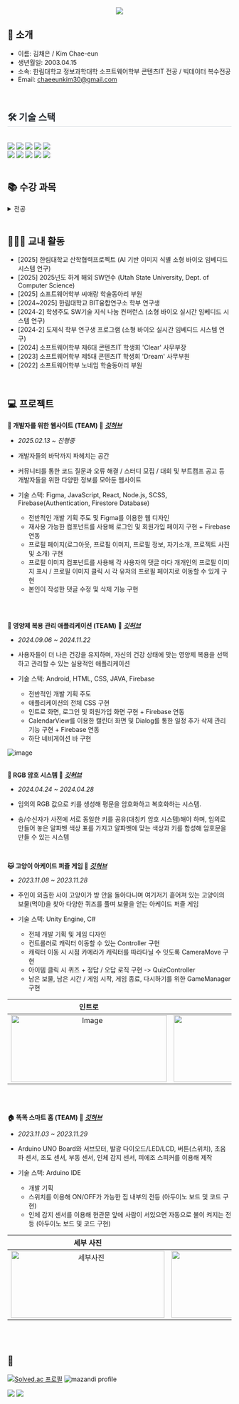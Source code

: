 <div align= "center">
    <img src="https://capsule-render.vercel.app/api?type=waving&color=0:ffa8f3,100:ff80d7&height=180&text=♡%20CHAE-EUN's%20GitHub%20♡&animation=fadeIn&fontColor=753e79&fontSize=60" />
    </div>

##   🙌 소개
- 이름: 김채은 / Kim Chae-eun
- 생년월일: 2003.04.15
- 소속: 한림대학교 정보과학대학 소프트웨어학부 콘텐츠IT 전공 / 빅데이터 복수전공
- Email: chaeeunkim30@gmail.com

<br>

<div style="text-align: left;">
    <h2 style="border-bottom: 1px solid #d8dee4; color: #282d33;"> 🛠️ 기술 스택 </h2> <br> 
    <div style="margin: ; text-align: left;" "text-align: left;"> <img src="https://img.shields.io/badge/Android-3DDC84?style=flat-square&logo=Android&logoColor=white">
          <img src="https://img.shields.io/badge/CSS3-1572B6?style=flat-square&logo=CSS3&logoColor=white">
          <img src="https://img.shields.io/badge/Firebase-FFCA28?style=flat-square&logo=Firebase&logoColor=white">
          <img src="https://img.shields.io/badge/Git-F05032?style=flat-square&logo=Git&logoColor=white">
          <img src="https://img.shields.io/badge/Github-181717?style=flat-square&logo=Github&logoColor=white">
          <br/><img src="https://img.shields.io/badge/HTML5-E34F26?style=flat-square&logo=HTML5&logoColor=white">
          <img src="https://img.shields.io/badge/Java-007396?style=flat-square&logo=Java&logoColor=white">
          <img src="https://img.shields.io/badge/Javascript-F7DF1E?style=flat-square&logo=Javascript&logoColor=white">
          <img src="https://img.shields.io/badge/React-61DAFB?style=flat-square&logo=React&logoColor=white">
          <img src="https://img.shields.io/badge/Notion-000000?style=flat-square&logo=Notion&logoColor=white">
          <br/></div>
    </div>
    <div style="text-align: left;">
    <br> 
    <div style="text-align: left;">  </div> 
    </div>

## 📚 수강 과목
<details><summary>전공
</summary>

- 논리설계및실험
- 네트워크보안
- 데이터베이스기초
- 데이터베이스시스템
- 데이터통신
- 선형대수
- 소프트웨어세미나III
- 소프트웨어캡스톤디자인
- 소프트웨어특강I
- 소프트웨어특강II
- 오픈소스하드웨어응용
- 운영체제
- 웹프로그래밍
- 이산구조론
- 인공지능생체시스템개론
- 자료구조
- 자바프로그래밍I
- 자바프로그래밍II
- 정보보호론
- 컴퓨터네트워크
- 통신네트워크시스템
- 파이썬과학프로그래밍기초
- 프로그래밍어론
- C프로그래밍
- C++프로그래밍
- SW창업전략과펀딩
- VR/AR/게임제작기초

</details>

<br>

## 👩🏻‍🎓 교내 활동
- [2025] 한림대학교 산학협력프로젝트 (AI 기반 이미지 식별 소형 바이오 임베디드 시스템 연구)
- [2025] 2025년도 하계 해외 SW연수 (Utah State University, Dept. of Computer Science)
- [2025] 소프트웨어학부 씨애랑 학술동아리 부원
- [2024~2025] 한림대학교 BIT융합연구소 학부 연구생
- [2024-2] 학생주도 SW기술 지식 나눔 컨퍼런스 (소형 바이오 실시간 임베디드 시스템 연구)
- [2024-2] 도제식 학부 연구생 프로그램 (소형 바이오 실시간 임베디드 시스템 연구)
- [2024] 소프트웨어학부 제6대 콘텐츠IT 학생회 'Clear' 사무부장
- [2023] 소프트웨어학부 제5대 콘텐츠IT 학생회 'Dream' 사무부원
- [2022] 소프트웨어학부 노네임 학술동아리 부원

<br>

## 💻 프로젝트

**🐶 개발자를 위한 웹사이트 (TEAM) 🔎 _[깃허브](https://github.com/ccchaeng/gaebalbadak.git)_**
- *2025.02.13 ~ 진행중*

- 개발자들의 바닥까지 파헤치는 공간

- 커뮤니티를 통한 코드 질문과 오류 해결 / 스터디 모집 / 대회 및 부트캠프 공고 등 개발자들을 위한 다양한 정보를 모아둔 웹사이트

- 기술 스택: Figma, JavaScript, React, Node.js, SCSS, Firebase(Authentication, Firestore Database)

  - 전반적인 개발 기획 주도 및 Figma를 이용한 웹 디자인
  - 재사용 가능한 컴포넌트를 사용해 로그인 및 회원가입 페이지 구현 + Firebase 연동
  - 프로필 페이지(로그아웃, 프로필 이미지, 프로필 정보, 자기소개, 프로젝트 사진 및 소개) 구현
  - 프로필 이미지 컴포넌트를 사용해 각 사용자의 댓글 마다 개개인의 프로필 이미지 표시 / 프로필 이미지 클릭 시 각 유저의 프로필 페이지로 이동할 수 있게 구현
  - 본인이 작성한 댓글 수정 및 삭제 기능 구현

</br>
<br>

**💊 영양제 복용 관리 애플리케이션 (TEAM) 🔎 _[깃허브](https://github.com/ccchaeng/NutriWish.git)_**
- *2024.09.06 ~ 2024.11.22*

- 사용자들이 더 나은 건강을 유지하며, 자신의 건강 상태에 맞는 영양제 복용을 선택하고 관리할 수 있는 실용적인 애플리케이션

- 기술 스택: Android, HTML, CSS, JAVA, Firebase
  
  - 전반적인 개발 기획 주도
  - 애플리케이션의 전체 CSS 구현
  - 인트로 화면, 로그인 및 회원가입 화면 구현 + Firebase 연동
  - CalendarView를 이용한 캘린더 화면 및 Dialog를 통한 일정 추가 삭제 관리 기능 구현 + Firebase 연동
  - 하단 네비게이션 바 구현
 
![image](https://github.com/user-attachments/assets/3a7981ef-e881-4a04-acc8-f386025b0ad9)
</br>
<br>

**🔐 RGB 암호 시스템 🔎 _[깃허브](https://github.com/ccchaeng/Simple-Cryptographic-System.git)_**

- *2024.04.24 ~ 2024.04.28*

- 임의의 RGB 값으로 키를 생성해 평문을 암호화하고 복호화하는 시스템.
- 송/수신자가 사전에 서로 동일한 키를 공유(대칭키 암호 시스템)해야 하며, 임의로 만들어 놓은 알파벳 색상 표를 가지고 알파벳에 맞는 색상과 키를 합성해 암호문을 만들 수 있는 시스템
<br>

**🐱 고양이 아케이드 퍼즐 게임 🔎 _[깃허브](https://github.com/ccchaeng/Basic-Of-VRAR-Game-Production.git)_**

- *2023.11.08 ~ 2023.11.28*

- 주인이 외출한 사이 고양이가 방 안을 돌아다니며 여기저기 흩어져 있는 고양이의 보물(먹이)을 찾아 다양한 퀴즈를 풀며 보물을 얻는 아케이드 퍼즐 게임

- 기술 스택: Unity Engine, C#

  - 전체 개발 기획 및 게임 디자인
  - 컨트롤러로 캐릭터 이동할 수 있는 Controller 구현
  - 캐릭터 이동 시 시점 카메라가 캐릭터를 따라다닐 수 잇도록 CameraMove 구현
  - 아이템 클릭 시 퀴즈 + 정답 / 오답 로직 구현 -> QuizController
  - 남은 보물, 남은 시간 / 게임 시작, 게임 종료, 다시하기를 위한 GameManager 구현

| 인트로 | 인게임 | 퀴즈 |
| :-: | :-: | :-: |
| <img width="350" height="150" alt="Image" src="https://github.com/user-attachments/assets/534e83d1-d9fa-4904-bb23-a7d7dee14261" /> | <img width="350" height="150" alt="Image" src="https://github.com/user-attachments/assets/3eb45ff8-61a7-45be-84c6-bcfdeb9c78b2" /> | <img width="350" height="150" alt="Image" src="https://github.com/user-attachments/assets/f2133b15-4f6a-4014-a266-5fecba0ed2b7" /> |

</br>
<br>

**🏠 똑똑 스마트 홈 (TEAM) 🔎 _[깃허브](https://github.com/ccchaeng/SmartHome.git)_**

- *2023.11.03 ~ 2023.11.29*

- Arduino UNO Board와 서브모터, 발광 다이오드/LED/LCD, 버튼(스위치), 초음파 센서, 조도 센서, 부동 센서, 인체 감지 센서, 피에조 스피커를 이용해 제작

- 기술 스택: Arduino IDE

  - 개발 기획
  - 스위치를 이용해 ON/OFF가 가능한 집 내부의 전등 (아두이노 보드 및 코드 구현)
  - 인체 감지 센서를 이용해 현관문 앞에 사람이 서있으면 자동으로 불이 켜지는 전등 (아두이노 보드 및 코드 구현)

| 세부 사진 | 완성 사진 |
| :-: | :-: |
| <img width="345" height="150" alt="세부사진" src="https://github.com/user-attachments/assets/b33c49da-70c1-40b2-8d68-e33748edae39" /> | <img width="345" height="150" alt="완성사진" src="https://github.com/user-attachments/assets/e8b1c9a9-1702-4d96-8aec-76e53fe79a6b" /> |
</br>
<br>

## 🏅

[![Solved.ac
프로필](http://mazassumnida.wtf/api/v2/generate_badge?boj=chaeng30415)](https://solved.ac/{chaeng30415})
![mazandi profile](http://mazandi.herokuapp.com/api?handle=chaeng30415&theme=cold)

<div style="text-align: left;"> 
    <img src="https://github-readme-stats.vercel.app/api?username=ccchaeng&bg_color=60,ffccf1,ffe5f7&title_color=b16dba&text_color=b16dba"
         /> <img src="https://github-readme-stats.vercel.app/api/top-langs/?username=ccchaeng&layout=compact&bg_color=60,ffccf1,ffe5f7&title_color=b16dba&text_color=b16dba"
           /> </div> 
    </div>
